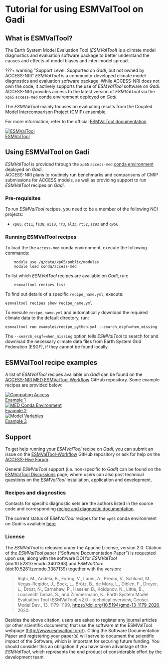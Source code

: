 # Tutorial for using ESMValTool on Gadi

## What is ESMValTool?
The Earth System Model Evaluation Tool (<i>ESMValTool</i>) is a climate model diagnostics and evaluation software package to better understand the causes and effects of model biases and inter-model spread. 

???+ warning "Support Level: Supported on <i>Gadi</i>, but not owned by ACCESS-NRI"
    <!-- Code ownership and support -->
    <i>ESMValTool</i> is a community-developed climate model diagnostics and evaluation software package. While ACCESS-NRI does not own the code, it actively supports the use of <i>ESMValTool</i> software on <i>Gadi</i>. ACCESS-NRI provides access to the latest version of <i>ESMValTool</i> via the `xp65` `access-med` conda environment deployed on <i>Gadi</i>.


The <i>ESMValTool</i> mainly focuses on evaluating results from the Coupled Model Intercomparison Project (CMIP) ensemble. 
<!-- The goal is to build a common framework for the evaluation of Earth System Models (ESMs) against observations available through the Earth System Grid Federation (ESGF) in standard formats (obs4MIPs) or made available at ESGF nodes. -->
For more information, refer to the official <a href="https://docs.esmvaltool.org/en/latest" target="_blank">ESMValTool documentation</a>.

<div class="card-container">
    <a href="https://docs.esmvaltool.org/en/latest/" target="_blank" class="vertical-card aspect-ratio2to1">
        <div class="card-image-container">
            <img src="../../../assets/model_evaluation/logo_esmvaltool.png" alt="ESMValTool" class="img-cover"></img>
        </div>
        <div class="card-text-container bold">ESMValTool</div>
    </a>
</div>

## Using ESMValTool on Gadi

<i>ESMValTool</i> is provided through the `xp65` `access-med` <a href="https://opus.nci.org.au/display/OOD/4+Conda+virtual+environment" target="_blank">conda environment</a> deployed on <i>Gadi</i>. 
<br>
ACCESS-NRI plans to routinely run benchmarks and comparisons of CMIP submissions for ACCESS models, as well as providing support to run <i>ESMValTool</i> recipes on <i>Gadi</i>.

### Pre-requisites

To run <i>ESMValTool</i> recipes, you need to be a member of the following NCI projects:

- `xp65`, `ct11`, `fs38`, `oi10`, `rr3`, `al33`, `rt52`, `zz93` and `qv56`.

### Running ESMValTool recipes
 <!-- #### Load the `access-med` conda environment -->
To load the the `access-med` conda environment, execute the following commands:
```
    module use /g/data/xp65/public/modules
    module load conda/access-med
```

To list which <i>ESMValTool</i> recipes are available on <i>Gadi</i>, run:
```
    esmvaltool recipes list
```

To find out details of a specific `recipe_name.yml`, execute:
```
esmvaltool recipes show recipe_name.yml
```

To execute `recipe_name.yml` and automatically download the required climate data to the default directory, run:

```
esmvaltool run examples/recipe_python.yml --search_esgf=when_missing
```
The `--search_esgf=when_missing` option tells <i>ESMValTool</i> to search for and download the necessary climate data files from Earth System Grid Federation (ESGF), if they cannot be found locally.

## ESMValTool recipe examples

<!-- Explain what the Tiers mean: Tier3 not to be distributed / license issue, Tier2: some restrictions, but can be redistributed while citing papers etc., Tier1: open for everyone -->

A list of <i>ESMValTool</i> recipes available on <i>Gadi</i> can be found on the <a href="https://github.com/ACCESS-NRI/ESMValTool-workflow.git" target="_blank">ACCESS-NRI MED ESMValTool Workflow</a> GitHub repository. Some example recipes are provided below:


<!-- Compare to list from https://github.com/ACCESS-NRI/ESMValTool-workflow/issues/103 -->

<div class="card-container">
    <a href="https://docs.esmvaltool.org/en/latest/recipes/recipe_ipccwg1ar5ch9.html" target="_blank" class="vertical-card aspect-ratio1to1">
        <div class="card-image-container">
            <img src="/assets/model_evaluation/esmvaltool/fig-9-3.png" alt="Computing Access"></img>
        </div>
        <div class="card-text-container bold">Example 1</div>
    </a>
    <a href="https://docs.esmvaltool.org/en/latest/recipes/recipe_perfmetrics.html" target="_blank" class="vertical-card aspect-ratio1to1">
        <div class="card-image-container">
            <img src="/assets/model_evaluation/esmvaltool/fig4_ipccar5_ch9.png" alt="MED Conda Environment"></img>
        </div>
        <div class="card-text-container bold">Example 2</div>
    </a>
    <a href="https://docs.esmvaltool.org/en/latest/recipes/recipe_emergent_constraints.html" target="_blank" class="vertical-card aspect-ratio1to1">
        <div class="card-image-container">
            <img src="/assets/model_evaluation/esmvaltool/ltmi1_1.png" alt="Model Variables"></img>
        </div>
        <div class="card-text-container bold">Example 3</div>
    </a>
</div>

## Support

To get help running your <i>ESMValTool</i> recipe on <i>Gadi</i>, you can submit an issue on the <a href="https://github.com/ACCESS-NRI/ESMValTool-workflow.git" target="_blank">ESMValTool-Workflow</a> GitHub repository or ask for help on the <a href="https://access-hive.org.au" target="_blank">ACCESS-Hive Forum</a>.

General <i>ESMValTool</i> support (i.e. non-specific to <i>Gadi</i>) can be found on the <a href="https://github.com/ESMValGroup/ESMValTool/discussions" target="_blank">ESMValTool Discussions</a> page, where users can also post technical questions on the <i>ESMValTool</i> installation, application and development.

### Recipes and diagnostics

Contacts for specific diagnostic sets are the authors listed in the source code and corresponding <a href="https://docs.esmvaltool.org/en/latest/recipes/index.html#recipes" target="_blank">recipe and diagnostic documentation</a>.

The current status of <i>ESMValTool</i> recipes for the `xp65` conda environment on <i>Gadi</i> is available <a href="https://github.com/ACCESS-NRI/ESMValTool-workflow.git" target="_blank">here</a>

### License

The <i>ESMValTool</i> is released under the Apache License, version 2.0. Citation of the <i>ESMValTool</i> paper (“Software Documentation Paper”) is requested upon use, along with the software DOI for <i>ESMValTool</i> (doi:10.5281/zenodo.3401363) and <i>ESMValCore</i> (doi:10.5281/zenodo.3387139) together with the version:

> Righi, M., Andela, B., Eyring, V., Lauer, A., Predoi, V., Schlund, M., Vegas-Regidor, J., Bock, L., Brötz, B., de Mora, L., Diblen, F., Dreyer, L., Drost, N., Earnshaw, P., Hassler, B., Koldunov, N., Little, B., Loosveldt Tomas, S., and Zimmermann, K.: Earth System Model Evaluation Tool (ESMValTool) v2.0 – technical overview, Geosci. Model Dev., 13, 1179–1199, https://doi.org/10.5194/gmd-13-1179-2020, 2020.

Besides the above citation, users are asked to register any journal articles (or other scientific documents) that use the software at the ESMValTool webpage (http://www.esmvaltool.org/). Citing the Software Documentation Paper and registering your paper(s) will serve to document the scientific impact of the Software, which is important for securing future funding. You should consider this an obligation if you have taken advantage of the <i>ESMValTool</i>, which represents the end product of considerable effort by the development team.


<!-- <tr>
  <td><a href="/assets/model_evaluation/esmvaltool/fig-9-8.png"><img src="/assets/model_evaluation/esmvaltool/fig-9-8.png" title="Global average 2m temperature anomalies; resembling Flato et al. (2013), Fig. 9.8." /></a></td>
  <td><a href="/assets/model_evaluation/esmvaltool/fig-9-4.png"><img src="/assets/model_evaluation/esmvaltool/fig-9-4.png" title="CMIP5 multi-model mean precipitation, multi-model mean bias, multi-model mean of absolute error, multi-model mean of relative error; resembling Flato et al. (2013), Fig. 9.4." /></a></td>
  <td><a href="/assets/model_evaluation/esmvaltool/diurnal_fig1.png"><img src="/assets/model_evaluation/esmvaltool/diurnal_fig1.png" title="Mean number of days exceeding the Diurnal Temperature Range (DTR) simulated during the historical period (1961-1990) by 5 degrees during the period 2030-2080. The result is derived from one RCP 8.5 scenario simulated by MPI-ESM-MR." /></a></td>
</tr>
<tr>
  <td><a href="https://docs.esmvaltool.org/en/latest/recipes/recipe_ipccwg1ar5ch9.html">
	  recipe_flato13ipcc.yml</a></td>
  <td><a href="https://docs.esmvaltool.org/en/latest/recipes/recipe_ipccwg1ar5ch9.html">
	  recipe_flato13ipcc.yml</a></td>
  <td><a href="https://docs.esmvaltool.org/en/latest/recipes/recipe_diurnal_temperature_index.html">
	  recipe_diurnal_index.yml</a></td>
</tr>
<tr>
  <td><a href="../../../assets/model_evaluation/esmvaltool/crem_error_metric.png"><img src="../../../assets/model_evaluation/esmvaltool/crem_error_metric.png" title="Cloud Regime Error Metrics (CREMpd) from William and Webb (2009) applied to those CMIP5 AMIP simulations with the required data in the archive. A perfect score with respect to ISCCP is zero; the dashed red line is an indication of observational uncertainty." /></a></td>
  <td><a href="../../../assets/model_evaluation/esmvaltool/collins_fig2.png"><img src="../../../assets/model_evaluation/esmvaltool/collins_fig2.png" title="Time series of global annual mean surface air temperature anomalie (relative to 1986–2005) from CMIP5 concentration-driven experiments." /></a></td>
  <td><a href="../../../assets/model_evaluation/esmvaltool/autoassess_fig1.png"><img src="../../../assets/model_evaluation/esmvaltool/autoassess_fig1.png" title="Using Quasi-Biennial Oscillation (QBO) as measure for tropical variability in the stratosphere. Mean zonal wind at 30hPa defines the period and amplitude of the QBO. QBO for UKESM1-0-LL." /></a></td>
</tr>
<tr>
  <td><a href="https://docs.esmvaltool.org/en/latest/recipes/recipe_crem.html">
      recipe_crem.yml</a></td>
  <td><a href="https://docs.esmvaltool.org/en/latest/recipes/recipe_collins13ipcc.html">
      recipe_collins13ipcc.yml</a></td>
  <td><a href="https://docs.esmvaltool.org/en/latest/recipes/recipe_autoassess_stratosphere.html">
	  recipe_autoassess_stratosphere.yml</a></td>
</tr>  
<tr>
  <td><a href="../../../assets/model_evaluation/esmvaltool/figure_namelist_clouds_liq_h2o_taylor.png"><img src="../../../assets/model_evaluation/esmvaltool/figure_namelist_clouds_liq_h2o_taylor.png" title="Taylor diagram showing the 20-yr annual average performance of CMIP5 models for total cloud fraction as compared to MODIS satellite observations." /></a></td>
  <td><a href="../../../assets/model_evaluation/esmvaltool/zmnam_fig1.png"><img src="../../../assets/model_evaluation/esmvaltool/zmnam_fig1.png" title="Regression map of the zonal-mean NAM index onto geopotential height, for a selected pressure level (250 hPa) for the MPI-ESM-MR model (CMIP5 AMIP experiment, period 1979-2008). Negative values are shaded in grey." /></a></td>
  <td><a href="../../../assets/model_evaluation/esmvaltool/russel18_1.png"><img src="../../../assets/model_evaluation/esmvaltool/russel18_1.png" title="Annual mean CO2 flux (sea to air, gC/(yr * m2), positive (red) is out of the ocean) as a polar contour map." /></a></td>
</tr>
<tr>
  <td><a href="https://docs.esmvaltool.org/en/latest/recipes/recipe_clouds.html">
      recipe_lauer13jclim.yml</a></td>
  <td><a href="https://docs.esmvaltool.org/en/latest/recipes/recipe_zmnam.html">
      recipe_zmnam.yml</a></td>
  <td><a href="https://docs.esmvaltool.org/en/latest/recipes/recipe_russell18jgr.html">
      recipe_russell18jgr.yml</a></td>
</tr>
<tr>
  <td><a href="../../../assets/model_evaluation/esmvaltool/sos_bias_comparison_MPI-ESM1-2-HR_ESACCI-SSS.png"><img src="../../../assets/model_evaluation/esmvaltool/sos_bias_comparison_MPI-ESM1-2-HR_ESACCI-SSS.png" title="Radar plot showing the mean state biases (simulation minus observations) for the regional averages of sea surface salinity in the selected ocean basins and seas." /></a></td>
  <td><a href="../../../assets/model_evaluation/esmvaltool/scatterplot_merged_training_data_SHL.png"><img src="../../../assets/model_evaluation/esmvaltool/scatterplot_merged_training_data_SHL.png" title="Emergent relationship (solid blue and orange lines) of the Sherwood et al. (2014) emergent constraint, which is based on the lower tropospheric mixing index (LTMI)." /></a></td>
  <td><a href="../../../assets/model_evaluation/esmvaltool/catchments.png"><img src="../../../assets/model_evaluation/esmvaltool/catchments.png" title="Calculate biases of long-term climatological annual means of total runoff, precipitation and evapotranspiration for 12 large-scale catchments on different continents and climates." /></a></td>
</tr>
<tr>
  <td><a href="https://docs.esmvaltool.org/en/latest/recipes/recipe_sea_surface_salinity.html">
      recipe_sea_surface_salinity.yml</a></td>
  <td><a href="https://docs.esmvaltool.org/en/latest/recipes/recipe_schlund20esd.html">
      recipe_schlund20esd.yml</a></td>
  <td><a href="https://docs.esmvaltool.org/en/latest/recipes/recipe_runoff_et.html">
      recipe_runoff_et.yml</a></td>
</tr>
<tr>
  <td><a href="../../../assets/model_evaluation/esmvaltool/perfmetrics_fig_1.png"><img src="../../../assets/model_evaluation/esmvaltool/perfmetrics_fig_1.png" title="Annual cycle of globally averaged temperature at 850 hPa (time period 1980-2005) for different CMIP5 models (historical simulation) (thin colored lines) in comparison to ERA-Interim (thick yellow line) and NCEP (thick black dashed line) reanalysis data." /></a></td>
  <td><a href="../../../assets/model_evaluation/esmvaltool/histogram_spi.png"><img src="../../../assets/model_evaluation/esmvaltool/histogram_spi.png" title="(top) Probability distribution of the standardized precipitation index of a sub-set of the CMIP5 models, and (bottom) bias relative to the CRU reference data set." /></a></td>
  <td><a href="../../../assets/model_evaluation/esmvaltool/MPI-ESM-LR_historical_r1i1p1_rocoef-vs-relprbias.png"><img src="../../../assets/model_evaluation/esmvaltool/MPI-ESM-LR_historical_r1i1p1_rocoef-vs-relprbias.png" title="Biases in runoff coefficient (runoff/precipitation) and precipitation for major catchments of the globe. The MPI-ESM-LR historical simulation (1970-2000) is used as an example." /></a></td>
</tr>
<tr>
  <td><a href="https://docs.esmvaltool.org/en/latest/recipes/recipe_perfmetrics.html">
      recipe_perfmetrics_CMIP5.yml</a></td>
  <td><a href="https://docs.esmvaltool.org/en/latest/recipes/recipe_spei.html">
      recipe_spei.yml</a></td>
  <td><a href="https://docs.esmvaltool.org/en/latest/recipes/recipe_runoff_et.html">
      recipe_runoff_et.yml</a></td>
</tr>
<tr>
  <td><a href="../../../assets/model_evaluation/esmvaltool/hyint_trends.png"><img src="../../../assets/model_evaluation/esmvaltool/hyint_trends.png" title="Multi-model trend coefficients over selected indices (figure type 14) for rcp85 2006-2099 future projection normalized to the 1976-2005 historical period." /></a></td>
  <td><a href="../../../assets/model_evaluation/esmvaltool/pdf_HadCRUT4.png"><img src="../../../assets/model_evaluation/esmvaltool/pdf_HadCRUT4.png" title="The PDF for ECS. The orange histograms (both panels) show the prior distributions that arise from equal weighting of the CMIP5 models in 0.5 K bins." /></a></td>
  <td><a href="../../../assets/model_evaluation/esmvaltool/cdd_timeseries.png"><img src="../../../assets/model_evaluation/esmvaltool/cdd_timeseries.png" title="Timeseries of Consecutive Dry Days index for CMIP5 models." /></a></td>
</tr>
<tr>
  <td><a href="https://docs.esmvaltool.org/en/latest/recipes/recipe_hyint.html">
      recipe_hyint.yml</a></td>
  <td><a href="https://docs.esmvaltool.org/en/latest/recipes/recipe_cox18nature.html">
      recipe_cox18_nature.yml</a></td>
  <td><a href="https://docs.esmvaltool.org/en/latest/recipes/recipe_extreme_events.html">
      recipe_extreme_events.yml</a></td>
</tr>
<tr>
  <td><a href="../../../assets/model_evaluation/esmvaltool/reichlerkim08bams_smpi.png"><img src="../../../assets/model_evaluation/esmvaltool/reichlerkim08bams_smpi.png" title="Performance index I2 for individual models (circles). Circle sizes indicate the length of the 95% confidence intervals. The black circle indicates the I2 of the multi-model mean (similar to Reichler and Kim (2008), Figure 1)." /></a></td>
  <td><a href="../../../assets/model_evaluation/esmvaltool/bias_CMIP5_MPI-ESM-LR_rcp85_r1i1p1.png"><img src="../../../assets/model_evaluation/esmvaltool/bias_CMIP5_MPI-ESM-LR_rcp85_r1i1p1.png" title="Biases in five major land cover fractions for different regions and one experiment." /></a></td>
  <td><a href="../../../assets/model_evaluation/esmvaltool/miles_block.png"><img src="../../../assets/model_evaluation/esmvaltool/miles_block.png" title="Blocking events frequency for EC-Earth model 1980-1989, compared to ERA-Interim." /></a></td>
</tr>
<tr>
  <td><a href="https://docs.esmvaltool.org/en/latest/recipes/recipe_smpi.html">
      recipe_smpi.yml</a></td>
  <td><a href="https://docs.esmvaltool.org/en/latest/recipes/recipe_landcover.html">
      recipe_landcover.yml</a></td>
  <td><a href="https://docs.esmvaltool.org/en/latest/recipes/recipe_miles.html">
      recipe_miles_block.yml</a></td>
</tr>
<tr>
  <td><a href="../../../assets/model_evaluation/esmvaltool/total_Phytoplankton_MPI-ESM1-2-LR_ESACCI-OC_scatter.png"><img src="../../../assets/model_evaluation/esmvaltool/total_Phytoplankton_MPI-ESM1-2-LR_ESACCI-OC_scatter.png" title="Scatter plot of surface chlorophyll from ESACCI-OC ocean colour data version 5.0 and the MPI-ESM1-2-LR model." /></a></td>
  <td><a href="../../../assets/model_evaluation/esmvaltool/HadGEM2-CC_NHW_ice_extent_Fractionalcover_1989DJF.png"><img src="../../../assets/model_evaluation/esmvaltool/HadGEM2-CC_NHW_ice_extent_Fractionalcover_1989DJF.png" title="Northern hemisphere Winter sea ice extent for the HadGem2-CC model." /></a></td>
  <td><a href="../../../assets/model_evaluation/esmvaltool/MultipleModels_timeseries_drake_1860_2004.png"><img src="../../../assets/model_evaluation/esmvaltool/MultipleModels_timeseries_drake_1860_2004.png" title="Multi-model time series plot of water transport through the Drake Passage." /></a></td>
</tr>
<tr>
  <td><a href="https://docs.esmvaltool.org/en/latest/recipes/recipe_esacci_oc.html">
      recipe_esacci_oc.yml</a></td>
  <td><a href="https://docs.esmvaltool.org/en/latest/recipes/recipe_oceans.html">
      recipe_ocean_ice_extent.yml</a></td>
  <td><a href="https://docs.esmvaltool.org/en/latest/recipes/recipe_oceans.html">
      recipe_ocean_amoc.yml</a></td>
</tr> -->

</table>
<!-- 
[esmvaltool-tutorial]: https://esmvalgroup.github.io/ESMValTool_Tutorial/index.html
[esmvaltool-source]: https://github.com/ESMValGroup/ESMValTool#readme
[esmvaltool-workflow-repository]: https://github.com/ACCESS-NRI/ESMValTool-workflow.git
[esmvaltool-discussions]: https://github.com/ESMValGroup/ESMValTool/discussions
[access-hive]: https://access-hive.org.au
[esmvaltool-recipe-list]: https://docs.esmvaltool.org/en/latest/recipes/index.html#recipes
-->
